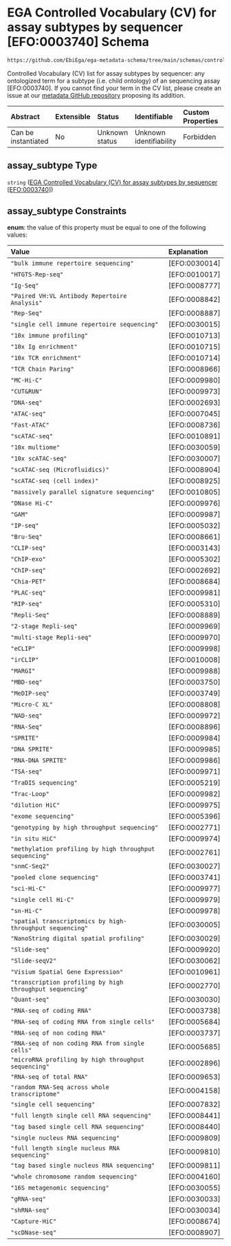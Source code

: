 # EGA Controlled Vocabulary (CV) for assay subtypes by sequencer \[EFO:0003740] Schema

```txt
https://github.com/EbiEga/ega-metadata-schema/tree/main/schemas/controlled_vocabulary_schemas/EGA.cv.assay_subtype_by_sequencer.json#/properties/assay_type_descriptor/anyOf/1/oneOf/1/properties/assay_subtype
```

Controlled Vocabulary (CV) list for assay subtypes by sequencer: any ontologized term for a subtype (i.e. child ontology) of an sequencing assay \[EFO:0003740]. If you cannot find your term in the CV list, please create an issue at our [metadata GitHub repository](https://github.com/EbiEga/ega-metadata-schema/issues/new/choose) proposing its addition.

| Abstract            | Extensible | Status         | Identifiable            | Custom Properties | Additional Properties | Access Restrictions | Defined In                                                                           |
| :------------------ | :--------- | :------------- | :---------------------- | :---------------- | :-------------------- | :------------------ | :----------------------------------------------------------------------------------- |
| Can be instantiated | No         | Unknown status | Unknown identifiability | Forbidden         | Allowed               | none                | [EGA.experiment.json\*](../../../schemas/EGA.experiment.json "open original schema") |

## assay\_subtype Type

`string` ([EGA Controlled Vocabulary (CV) for assay subtypes by sequencer \[EFO:0003740\]](ega-9-properties-type-of-assay-anyof-assay-subtypes-match-arraysequencer-assays-oneof-assay-type-and-subtype-terms-are-from-the-sequencer-cv-list-properties-ega-controlled-vocabulary-cv-for-assay-subtypes-by-sequencer-efo0003740.md))

## assay\_subtype Constraints

**enum**: the value of this property must be equal to one of the following values:

| Value                                                     | Explanation    |
| :-------------------------------------------------------- | :------------- |
| `"bulk immune repertoire sequencing"`                     | \[EFO:0030014] |
| `"HTGTS-Rep-seq"`                                         | \[EFO:0010017] |
| `"Ig-Seq"`                                                | \[EFO:0008777] |
| `"Paired VH:VL Antibody Repertoire Analysis"`             | \[EFO:0008842] |
| `"Rep-Seq"`                                               | \[EFO:0008887] |
| `"single cell immune repertoire sequencing"`              | \[EFO:0030015] |
| `"10x immune profiling"`                                  | \[EFO:0010713] |
| `"10x Ig enrichment"`                                     | \[EFO:0010715] |
| `"10x TCR enrichment"`                                    | \[EFO:0010714] |
| `"TCR Chain Paring"`                                      | \[EFO:0008966] |
| `"MC-Hi-C"`                                               | \[EFO:0009980] |
| `"CUT&RUN"`                                               | \[EFO:0009973] |
| `"DNA-seq"`                                               | \[EFO:0002693] |
| `"ATAC-seq"`                                              | \[EFO:0007045] |
| `"Fast-ATAC"`                                             | \[EFO:0008736] |
| `"scATAC-seq"`                                            | \[EFO:0010891] |
| `"10x multiome"`                                          | \[EFO:0030059] |
| `"10x scATAC-seq"`                                        | \[EFO:0030007] |
| `"scATAC-seq (Microfluidics)"`                            | \[EFO:0008904] |
| `"scATAC-seq (cell index)"`                               | \[EFO:0008925] |
| `"massively parallel signature sequencing"`               | \[EFO:0010805] |
| `"DNase Hi-C"`                                            | \[EFO:0009976] |
| `"GAM"`                                                   | \[EFO:0009987] |
| `"IP-seq"`                                                | \[EFO:0005032] |
| `"Bru-Seq"`                                               | \[EFO:0008661] |
| `"CLIP-seq"`                                              | \[EFO:0003143] |
| `"ChIP-exo"`                                              | \[EFO:0005302] |
| `"ChIP-seq"`                                              | \[EFO:0002692] |
| `"Chia-PET"`                                              | \[EFO:0008684] |
| `"PLAC-seq"`                                              | \[EFO:0009981] |
| `"RIP-seq"`                                               | \[EFO:0005310] |
| `"Repli-Seq"`                                             | \[EFO:0008889] |
| `"2-stage Repli-seq"`                                     | \[EFO:0009969] |
| `"multi-stage Repli-seq"`                                 | \[EFO:0009970] |
| `"eCLIP"`                                                 | \[EFO:0009998] |
| `"irCLIP"`                                                | \[EFO:0010008] |
| `"MARGI"`                                                 | \[EFO:0009988] |
| `"MBD-seq"`                                               | \[EFO:0003750] |
| `"MeDIP-seq"`                                             | \[EFO:0003749] |
| `"Micro-C XL"`                                            | \[EFO:0008808] |
| `"NAD-seq"`                                               | \[EFO:0009972] |
| `"RNA-Seq"`                                               | \[EFO:0008896] |
| `"SPRITE"`                                                | \[EFO:0009984] |
| `"DNA SPRITE"`                                            | \[EFO:0009985] |
| `"RNA-DNA SPRITE"`                                        | \[EFO:0009986] |
| `"TSA-seq"`                                               | \[EFO:0009971] |
| `"TraDIS sequencing"`                                     | \[EFO:0005219] |
| `"Trac-Loop"`                                             | \[EFO:0009982] |
| `"dilution HiC"`                                          | \[EFO:0009975] |
| `"exome sequencing"`                                      | \[EFO:0005396] |
| `"genotyping by high throughput sequencing"`              | \[EFO:0002771] |
| `"in situ HiC"`                                           | \[EFO:0009974] |
| `"methylation profiling by high throughput sequencing"`   | \[EFO:0002761] |
| `"snmC-Seq2"`                                             | \[EFO:0030027] |
| `"pooled clone sequencing"`                               | \[EFO:0003741] |
| `"sci-Hi-C"`                                              | \[EFO:0009977] |
| `"single cell Hi-C"`                                      | \[EFO:0009979] |
| `"sn-Hi-C"`                                               | \[EFO:0009978] |
| `"spatial transcriptomics by high-throughput sequencing"` | \[EFO:0030005] |
| `"NanoString digital spatial profiling"`                  | \[EFO:0030029] |
| `"Slide-seq"`                                             | \[EFO:0009920] |
| `"Slide-seqV2"`                                           | \[EFO:0030062] |
| `"Visium Spatial Gene Expression"`                        | \[EFO:0010961] |
| `"transcription profiling by high throughput sequencing"` | \[EFO:0002770] |
| `"Quant-seq"`                                             | \[EFO:0030030] |
| `"RNA-seq of coding RNA"`                                 | \[EFO:0003738] |
| `"RNA-seq of coding RNA from single cells"`               | \[EFO:0005684] |
| `"RNA-seq of non coding RNA"`                             | \[EFO:0003737] |
| `"RNA-seq of non coding RNA from single cells"`           | \[EFO:0005685] |
| `"microRNA profiling by high throughput sequencing"`      | \[EFO:0002896] |
| `"RNA-seq of total RNA"`                                  | \[EFO:0009653] |
| `"random RNA-Seq across whole transcriptome"`             | \[EFO:0004158] |
| `"single cell sequencing"`                                | \[EFO:0007832] |
| `"full length single cell RNA sequencing"`                | \[EFO:0008441] |
| `"tag based single cell RNA sequencing"`                  | \[EFO:0008440] |
| `"single nucleus RNA sequencing"`                         | \[EFO:0009809] |
| `"full length single nucleus RNA sequencing"`             | \[EFO:0009810] |
| `"tag based single nucleus RNA sequencing"`               | \[EFO:0009811] |
| `"whole chromosome random sequencing"`                    | \[EFO:0004160] |
| `"16S metagenomic sequencing"`                            | \[EFO:0030055] |
| `"gRNA-seq"`                                              | \[EFO:0030033] |
| `"shRNA-seq"`                                             | \[EFO:0030034] |
| `"Capture-HiC"`                                           | \[EFO:0008674] |
| `"scDNase-seq"`                                           | \[EFO:0008907] |
